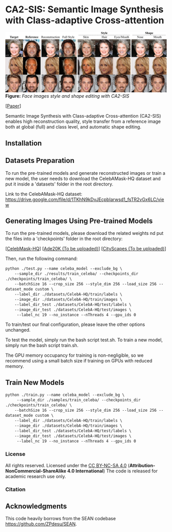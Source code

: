 # CA2-SIS: Semantic Image Synthesis with Class-adaptive Cross-attention

![image](./images/eyecatcher.png)
**Figure:** *Face images style and shape editing with CA2-SIS*

[[Paper](PUT-LINK)]

Semantic Image Synthesis with Class-adaptive Cross-attention (CA2-SIS) enables high reconstruction quality, style transfer from a reference image both at global (full) and class level, and automatic shape editing.

## Installation

## Datasets Preparation
To run the pre-trained models and generate reconstructed images or train a new model, the user needs to download the CelebAMask-HQ dataset and put it inside a 'datasets' folder in the root directory.

Link to the CelebAMask-HQ dataset: https://drive.google.com/file/d/1TKhN9kDvJEcpbIarwsd1_fsTR2vGx6LC/view

## Generating Images Using Pre-trained Models

To run the pre-trained models, please download the related weights nd put the files into a 'checkpoints' folder in the root directory:

[[CelebMask-HQ](https://drive.google.com/drive/folders/1Hvcm8epslPpehliyyr0I3HQHaXhvg-GV?usp=share_link)]
[[Ade20K (To be uploaded)](link)]
[[CityScapes (To be uploaded)](link)]

Then, run the following command:

```
python ./test.py --name celeba_model --exclude_bg \
    --sample_dir ./results/train_celeba/ --checkpoints_dir ./checkpoints/train_celeba/ \
    --batchSize 16 --crop_size 256 --style_dim 256 --load_size 256 --dataset_mode custom \
    --label_dir ./datasets/CelebA-HQ/train/labels \
    --image_dir ./datasets/CelebA-HQ/train/images \
    --label_dir_test ./datasets/CelebA-HQ/test/labels \
    --image_dir_test ./datasets/CelebA-HQ/test/images \
     --label_nc 19 --no_instance --nThreads 4 --gpu_ids 0
```  

To train/test our final configuration, please leave the other options unchanged.

To test the model, simply run the bash script test.sh.
To train a new model, simply run the bash script train.sh.

The GPU memory occupancy for training is non-negligible, so we recommend using a small batch size if training on GPUs with reduced memory. 

## Train New Models
```
python ./train.py --name celeba_model --exclude_bg \
     --sample_dir ./samples/train_celeba/ --checkpoints_dir ./checkpoints/train_celeba/ \
    --batchSize 16 --crop_size 256 --style_dim 256 --load_size 256 --dataset_mode custom \
    --label_dir ./datasets/CelebA-HQ/train/labels \
    --image_dir ./datasets/CelebA-HQ/train/images \
    --label_dir_test ./datasets/CelebA-HQ/test/labels \
    --image_dir_test ./datasets/CelebA-HQ/test/images \
     --label_nc 19 --no_instance --nThreads 4 --gpu_ids 0
```   

### License
All rights reserved. Licensed under the [CC BY-NC-SA 4.0](https://creativecommons.org/licenses/by-nc-sa/4.0/legalcode) (**Attribution-NonCommercial-ShareAlike 4.0 International**) The code is released for academic research use only.


### Citation

## Acknowledgments
This code heavily borrows from the SEAN codebase https://github.com/ZPdesu/SEAN. 


